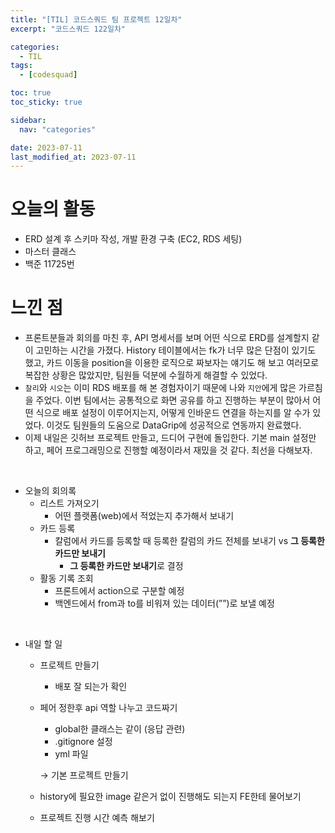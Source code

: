 ```yaml
---
title: "[TIL] 코드스쿼드 팀 프로젝트 12일차"
excerpt: "코드스쿼드 122일차"

categories:
  - TIL
tags:
  - [codesquad]

toc: true
toc_sticky: true

sidebar:
  nav: "categories"

date: 2023-07-11
last_modified_at: 2023-07-11
---
```


# 오늘의 활동

- ERD 설계 후 스키마 작성, 개발 환경 구축 (EC2, RDS 세팅)
- 마스터 클래스
- 백준 11725번

# 느낀 점

- 프론트분들과 회의를 마친 후, API 명세서를 보며 어떤 식으로 ERD를 설계할지 같이 고민하는 시간을 가졌다. History 테이블에서는 fk가 너무 많은 단점이 있기도 했고, 카드 이동을 position을 이용한 로직으로 짜보자는 얘기도 해 보고 여러모로 복잡한 상황은 많았지만, 팀원들 덕분에 수월하게 해결할 수 있었다.
- `찰리`와 `시오`는 이미 RDS 배포를 해 본 경험자이기 때문에 나와 `지안`에게 많은 가르침을 주었다. 이번 팀에서는 공통적으로 화면 공유를 하고 진행하는 부분이 많아서 어떤 식으로 배포 설정이 이루어지는지, 어떻게 인바운드 연결을 하는지를 알 수가 있었다. 이것도 팀원들의 도움으로 DataGrip에 성공적으로 연동까지 완료했다.
- 이제 내일은 깃허브 프로젝트 만들고, 드디어 구현에 돌입한다. 기본 main 설정만 하고, 페어 프로그래밍으로 진행할 예정이라서 재밌을 것 같다. 최선을 다해보자.

<br>

- 오늘의 회의록
    - 리스트 가져오기
        - 어떤 플랫폼(web)에서 적었는지 추가해서 보내기
    - 카드 등록
        - 칼럼에서 카드를 등록할 때 등록한 칼럼의 카드 전체를 보내기 vs **그 등록한 카드만 보내기**
            - **그 등록한 카드만 보내기**로 결정
    - 활동 기록 조회
        - 프론트에서 action으로 구분할 예정
        - 백엔드에서 from과 to를 비워져 있는 데이터(””)로 보낼 예정

<br>

- 내일 할 일
    - 프로젝트 만들기
        - 배포 잘 되는가 확인
    - 페어 정한후 api 역할 나누고 코드짜기
        - global한 클래스는 같이 (응답 관련)
        - .gitignore 설정
        - yml 파일
        
        → 기본 프로젝트 만들기
        
    - history에 필요한 image 같은거 없이 진행해도 되는지 FE한테 물어보기
    - 프로젝트 진행 시간 예측 해보기